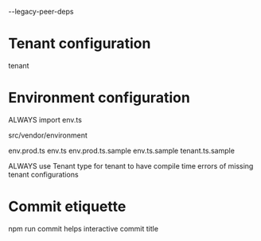 --legacy-peer-deps

# Tenant configuration

tenant

# Environment configuration

ALWAYS import env.ts

src/vendor/environment

env.prod.ts
env.ts
env.prod.ts.sample
env.ts.sample
tenant.ts.sample

ALWAYS use Tenant type for tenant to have compile time errors of missing tenant configurations

# Commit etiquette

npm run commit helps interactive commit title
